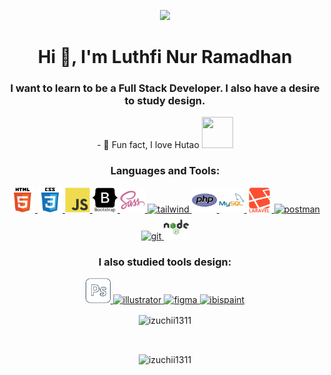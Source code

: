 <p align="center"><img src="https://github.com/Izuchii1311/Izuchii1311/assets/82764498/009a6d76-c5a2-4417-96b9-5eed35365c81"></p>
<h1 align="center">Hi 👋, I'm Luthfi Nur Ramadhan</h1>
<h3 align="center">I want to learn to be a Full Stack Developer. I also have a desire to study design.</h3>

<p align="center">
- 💖 Fun fact, I love Hutao <img  src="https://s3.getstickerpack.com/storage/uploads/sticker-pack/genshin-impact-hutao/sticker_7.png?2c9966a5520fdab6c03fda5ca193f388" width="50" height="50">
</p>

<h3 align="center">Languages and Tools:</h3>
<p align="center"> 
  <!-- HTML 5 -->
  <a href="https://www.w3.org/html/" target="_blank" rel="noreferrer"> <img src="https://raw.githubusercontent.com/devicons/devicon/master/icons/html5/html5-original-wordmark.svg" alt="html5" width="40" height="40"/> </a> 
  <!-- CSS 3 -->
  <a href="https://www.w3schools.com/css/" target="_blank" rel="noreferrer"> <img src="https://raw.githubusercontent.com/devicons/devicon/master/icons/css3/css3-original-wordmark.svg" alt="css3" width="40" height="40"/> </a>
  <!-- Javascript -->
  <a href="https://developer.mozilla.org/en-US/docs/Web/JavaScript" target="_blank" rel="noreferrer"> <img src="https://raw.githubusercontent.com/devicons/devicon/master/icons/javascript/javascript-original.svg" alt="javascript" width="40" height="40"/> </a>
  <!-- Bootstrap -->
  <a href="https://getbootstrap.com" target="_blank" rel="noreferrer"> <img src="https://raw.githubusercontent.com/devicons/devicon/master/icons/bootstrap/bootstrap-plain-wordmark.svg"   alt="bootstrap" width="40" height="40"/> </a> 
  <!-- SASS -->
  <a href="https://sass-lang.com" target="_blank" rel="noreferrer"> <img src="https://raw.githubusercontent.com/devicons/devicon/master/icons/sass/sass-original.svg" alt="sass" width="40" height="40"/> </a> 
  <!-- TailwindCSS -->
  <a href="https://tailwindcss.com/" target="_blank" rel="noreferrer"> <img src="https://www.vectorlogo.zone/logos/tailwindcss/tailwindcss-icon.svg" alt="tailwind" width="40" height="40"/> </a>
  <!-- PHP -->
  <a href="https://www.php.net" target="_blank" rel="noreferrer"> <img src="https://raw.githubusercontent.com/devicons/devicon/master/icons/php/php-original.svg" alt="php" width="40" height="40"/> </a> 
  <!-- MySQL -->
  <a href="https://www.mysql.com/" target="_blank" rel="noreferrer"> <img src="https://raw.githubusercontent.com/devicons/devicon/master/icons/mysql/mysql-original-wordmark.svg" alt="mysql" width="40" height="40"/> </a> 
  <!-- Laravel -->
  </a> <a href="https://laravel.com/" target="_blank" rel="noreferrer"> <img src="https://raw.githubusercontent.com/devicons/devicon/master/icons/laravel/laravel-plain-wordmark.svg" alt="laravel" width="40" height="40"/> </a> 
  <!-- Postman -->
  <a href="https://postman.com" target="_blank" rel="noreferrer"> <img src="https://www.vectorlogo.zone/logos/getpostman/getpostman-icon.svg" alt="postman" width="40" height="40"/> </a> 
  <!-- GIT -->
  <a href="https://git-scm.com/" target="_blank" rel="noreferrer"> <img src="https://www.vectorlogo.zone/logos/git-scm/git-scm-icon.svg" alt="git" width="40" height="40"/> </a> 
  <!-- Node JS -->
  <a href="https://nodejs.org" target="_blank" rel="noreferrer"> <img src="https://raw.githubusercontent.com/devicons/devicon/master/icons/nodejs/nodejs-original-wordmark.svg" alt="nodejs" width="40" height="40"/> </a> 
</p>

<h3 align="center">I also studied tools design:</h3>
<p align="center">
  <!-- Adobe Photoshop -->
  <a href="https://www.photoshop.com/en" target="_blank" rel="noreferrer"> <img src="https://raw.githubusercontent.com/devicons/devicon/master/icons/photoshop/photoshop-line.svg" alt="photoshop" width="40" height="40"/> </a> 
    <!-- Adobe Illustrator -->
  <a href="https://www.adobe.com/in/products/illustrator.html" target="_blank" rel="noreferrer"> <img src="https://www.vectorlogo.zone/logos/adobe_illustrator/adobe_illustrator-icon.svg" alt="illustrator" width="40" height="40"/> </a> 
  <!-- Figma -->
  <a href="https://www.figma.com/" target="_blank" rel="noreferrer"> <img src="https://www.vectorlogo.zone/logos/figma/figma-icon.svg" alt="figma" width="40" height="40"/> </a> 
  <!-- Ibis Paint -->
  <a href="https://ibispaint.com/" target="_blank" rel="noreferrer"> <img src="https://play-lh.googleusercontent.com/s8moWkCF9wE-ynJgNyq8k3uhhVlbQLdphqTYJWkrsLRxkFZxx9FvykHmwXYmTl_h0l8=w240-h480-rw" alt="ibispaint" width="40" height="40"/> </a> 
</p>


<p align="center"><img align="center" src="https://github-readme-stats.vercel.app/api/top-langs?username=izuchii1311&show_icons=true&locale=en&layout=compact" alt="izuchii1311" /></p>
<br>
<p align="center"><img align="center" src="https://github-readme-streak-stats.herokuapp.com/?user=izuchii1311&" alt="izuchii1311" /></p>
